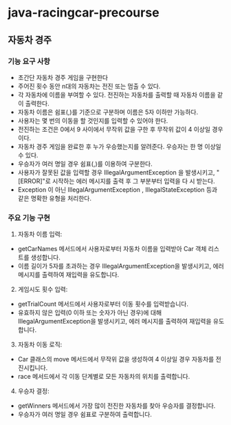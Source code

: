 # java-racingcar-precourse

## 자동차 경주

### 기능 요구 사항
- 초간단 자동차 경주 게임을 구현한다
- 주어진 횟수 동안 n대의 자동차는 전진 또는 멈출 수 있다.
- 각 자동차에 이름을 부여할 수 있다. 전진하는 자동차를 출력할 때 자동차 이름을 같이 출력한다.
- 자동차 이름은 쉼표(,)를 기준으로 구분하며 이름은 5자 이하만 가능하다.
- 사용자는 몇 번의 이동을 할 것인지를 입력할 수 있어야 한다.
- 전진하는 조건은 0에서 9 사이에서 무작위 값을 구한 후 무작위 값이 4 이상일 경우이다.
- 자동차 경주 게임을 완료한 후 누가 우승했는지를 알려준다. 우승자는 한 명 이상일 수 있다.
- 우승자가 여러 명일 경우 쉼표(,)를 이용하여 구분한다.
- 사용자가 잘못된 값을 입력할 경우 IllegalArgumentException 을 발생시키고, "[ERROR]"로 시작하는 에러 메시지를 출력 후 그 부분부터 입력을 다
시 받는다.
- Exception 이 아닌 IllegalArgumentException , IllegalStateException 등과 같은 명확한 유형을 처리한다.


### 주요 기능 구현

1. 자동차 이름 입력:

- getCarNames 메서드에서 사용자로부터 자동차 이름을 입력받아 Car 객체 리스트를 생성합니다.
- 이름 길이가 5자를 초과하는 경우 IllegalArgumentException을 발생시키고, 에러 메시지를 출력하여 재입력을 유도합니다.

2. 게임시도 횟수 입력:
- getTrialCount 메서드에서 사용자로부터 이동 횟수를 입력받습니다.
- 유효하지 않은 입력(0 이하 또는 숫자가 아닌 경우)에 대해 IllegalArgumentException을 발생시키고, 에러 메시지를 출력하여 재입력을 유도합니다.


3. 자동차 이동 로직:
- Car 클래스의 move 메서드에서 무작위 값을 생성하여 4 이상일 경우 자동차를 전진시킵니다.
- race 메서드에서 각 이동 단계별로 모든 자동차의 위치를 출력합니다.

4. 우승자 결정:
- getWinners 메서드에서 가장 많이 전진한 자동차를 찾아 우승자를 결정합니다.
- 우승자가 여러 명일 경우 쉼표로 구분하여 출력합니다.
